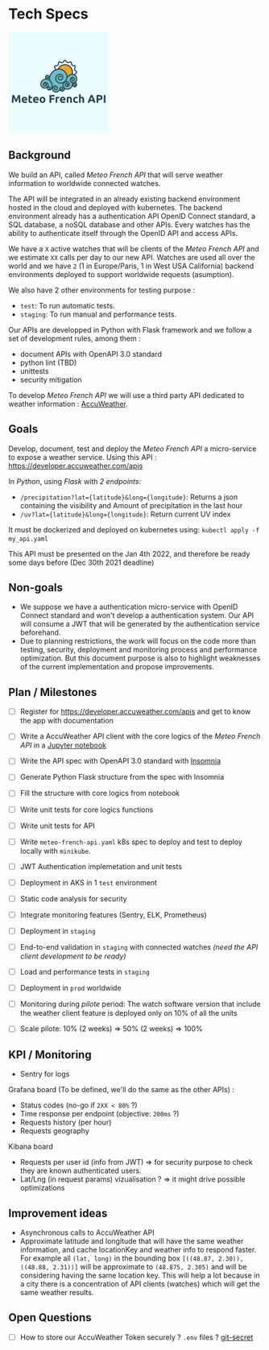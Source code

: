 # Tech Specs

<img src="./doc/meteo-french-api-logo.png" alt="meteo-french-api-logo" width="200"/>

## Background

We build an API, called _Meteo French API_ that will serve weather information to worldwide connected watches.

The API will be integrated in an already existing backend environment hosted in the cloud and deployed with kubernetes.
The backend environment already has a authentication API OpenID Connect standard, a SQL database, a noSQL database and other APIs. Every watches has the ability to authenticate itself through the OpenID API and access APIs.

We have a `X` active watches that will be clients of the _Meteo French API_ and we estimate `XX` calls per day to our new API. Watches are used all over the world and we have `2` (1 in Europe/Paris, 1 in West USA California) backend environments deployed to support worldwide requests (asumption).

We also have 2 other environments for testing purpose :
* `test`:
To run automatic tests.
* `staging`:
To run manual and performance tests.

Our APIs are developped in Python with Flask framework and we follow a set of development rules, among them :
* document APIs with OpenAPI 3.0 standard
* python lint (TBD)
* unittests
* security mitigation

To develop _Meteo French API_ we will use a third party API dedicated to weather information : [AccuWeather](https://developer.accuweather.com/apis).


## Goals

Develop, document, test and deploy the _Meteo French API_ a micro-service to expose a weather service.
Using this API : https://developer.accuweather.com/apis

In *Python*, using *Flask* with *2 endpoints*:
* `/precipitation?lat={latitude}&long={longitude}`:
Returns a json containing the visibility and Amount of precipitation in the last hour
* `/uv?lat={latitude}&long={longitude}`:
Return current UV index

It must be dockerized and deployed on kubernetes using: `kubectl apply -f my_api.yaml`

This API must be presented on the Jan 4th 2022, and therefore be ready some days before (Dec 30th 2021 deadline)


## Non-goals

* We suppose we have a authentication micro-service with OpenID Connect standard and won't develop a authentication system. Our API will consume a JWT that will be generated by the authentication service beforehand.
* Due to planning restrictions, the work will focus on the code more than testing, security, deployment and monitoring process and performance optimization. But this document purpose is also to highlight weaknesses of the current implementation and propose improvements.

## Plan / Milestones

- [ ] Register for https://developer.accuweather.com/apis and get to know the app with documentation
- [ ] Write a AccuWeather API client with the core logics of the _Meteo French API_ in a [Jupyter notebook]()
- [ ] Write the API spec with OpenAPI 3.0 standard with [Insomnia](https://insomnia.rest/)
- [ ] Generate Python Flask structure from the spec with Insomnia
- [ ] Fill the structure with core logics from notebook
- [ ] Write unit tests for core logics functions
- [ ] Write unit tests for API
- [ ] Write `meteo-french-api.yaml` k8s spec to deploy and test to deploy locally with `minikube`.

- [ ] JWT Authentication implemetation and unit tests
- [ ] Deployment in AKS in 1 `test` environment
- [ ] Static code analysis for security
- [ ] Integrate monitoring features (Sentry, ELK, Prometheus)

- [ ] Deployment in `staging`
- [ ] End-to-end validation in `staging` with connected watches *(need the API client development to be ready)*
- [ ] Load and performance tests in `staging`
- [ ] Deployment in `prod` worldwide
- [ ] Monitoring during _pilote_ period: The watch software version that include the weather client feature is deployed only on 10% of all the units
- [ ] Scale pilote: 10% (2 weeks) => 50% (2 weeks) => 100%

## KPI / Monitoring

* Sentry for logs

Grafana board (To be defined, we'll do the same as the other APIs) :
* Status codes (no-go if `2XX < 80%` ?)
* Time response per endpoint (objective: `200ms` ?)
* Requests history (per hour)
* Requests geography

Kibana board
* Requests per user id (info from JWT) => for security purpose to check they are known authenticated users.
* Lat/Lng (in request params) vizualisation ? => it might drive possible optimizations


## Improvement ideas

* Asynchronous calls to AccuWeather API
* Approximate latitude and longitude that will have the same weather information, and cache locationKey and weather info to respond faster. For example all `(lat, long)` in the bounding box `[((48.87, 2.30)), ((48.88, 2.31))]` will be approximate to `(48.875, 2.305)` and will be considering having the same location key. This will help a lot because in a city there is a concentration of API clients (watches) which will get the same weather results.


## Open Questions

- [ ] How to store our AccuWeather Token securely ? `.env` files ? [git-secret](https://git-secret.io/)

